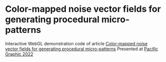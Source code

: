 # Color-mapped noise vector fields for generating procedural micro-patterns

Interactive WebGL demonstration code of article
[Color-mapped noise vector fields for generating procedural micro-patterns](http://igg.unistra.fr/People/grenier/micro-patterns/)
Presented at [Pacific Graphic 2022](https://pg2022.org/)

